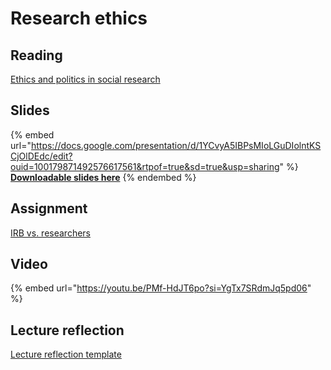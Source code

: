 # Research ethics

## Reading

[Ethics and politics in social research](https://drive.google.com/file/d/1GXJKrdLwtPPR-hyWVjLPrQbhwhaPegOF/view?usp=sharing)

## Slides

{% embed url="https://docs.google.com/presentation/d/1YCvyA5IBPsMIoLGuDIolntKSCjOlDEdc/edit?ouid=100179871492576617561&rtpof=true&sd=true&usp=sharing" %}
[**Downloadable slides here**](https://docs.google.com/presentation/d/1YCvyA5IBPsMIoLGuDIolntKSCjOlDEdc/edit?usp=sharing\&ouid=100179871492576617561\&rtpof=true\&sd=true)
{% endembed %}

## Assignment

[IRB vs. researchers](https://docs.google.com/document/d/1YbFOW_dq45g7e0NLaYOjJqGNIsJkvfr_/edit?usp=sharing\&ouid=100179871492576617561\&rtpof=true\&sd=true)

## Video

{% embed url="https://youtu.be/PMf-HdJT6po?si=YgTx7SRdmJq5pd06" %}

## Lecture reflection

[Lecture reflection template](https://docs.google.com/document/d/1QETf-eJa7MOg9gG7vJB24t8j5PCJ3wgy?rtpof=true\&usp=drive_fs)
